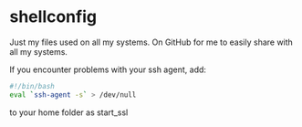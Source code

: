 # shellconfig
Just my files used on all my systems. On GitHub for me to easily share with all my systems.

If you encounter problems with your ssh agent, add: 

```bash
#!/bin/bash  
eval `ssh-agent -s` > /dev/null
```

to your home folder as start_ssl  
